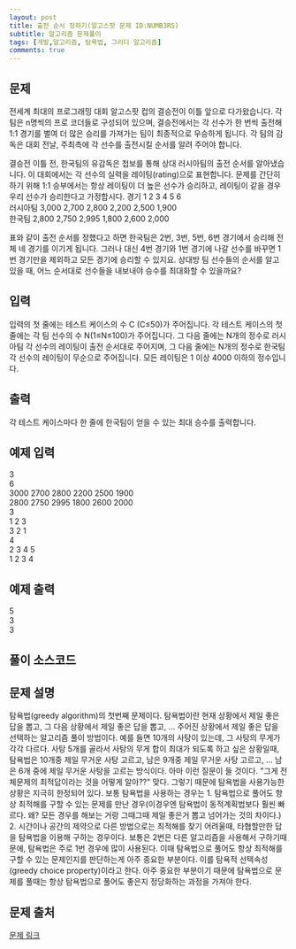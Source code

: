 ```yaml
---
layout: post
title: 출전 순서 정하기(알고스팟 문제 ID:NUMB3RS)
subtitle: 알고리즘 문제풀이
tags: [개발,알고리즘, 탐욕법, 그리디 알고리즘]
comments: true
---    
```


## 문제
전세계 최대의 프로그래밍 대회 알고스팟 컵의 결승전이 이틀 앞으로 다가왔습니다. 각 팀은 n명씩의 프로 코더들로 구성되어 있으며, 결승전에서는 각 선수가 한 번씩 출전해 1:1 경기를 벌여 더 많은 승리를 가져가는 팀이 최종적으로 우승하게 됩니다. 각 팀의 감독은 대회 전날, 주최측에 각 선수를 출전시킬 순서를 알려 주어야 합니다.

결승전 이틀 전, 한국팀의 유감독은 첩보를 통해 상대 러시아팀의 출전 순서를 알아냈습니다. 이 대회에서는 각 선수의 실력을 레이팅(rating)으로 표현합니다. 문제를 간단히 하기 위해 1:1 승부에서는 항상 레이팅이 더 높은 선수가 승리하고, 레이팅이 같을 경우 우리 선수가 승리한다고 가정합시다.
경기 	1 	2 	3 	4 	5 	6  
러시아팀 	3,000 	2,700 	2,800 	2,200 	2,500 	1,900  
한국팀 	2,800 	2,750 	2,995 	1,800 	2,600 	2,000  

표와 같이 출전 순서를 정했다고 하면 한국팀은 2번, 3번, 5번, 6번 경기에서 승리해 전체 네 경기를 이기게 됩니다. 그러나 대신 4번 경기와 1번 경기에 나갈 선수를 바꾸면 1번 경기만을 제외하고 모든 경기에 승리할 수 있지요. 상대방 팀 선수들의 순서를 알고 있을 때, 어느 순서대로 선수들을 내보내야 승수를 최대화할 수 있을까요?
## 입력
입력의 첫 줄에는 테스트 케이스의 수 C (C≤50)가 주어집니다. 각 테스트 케이스의 첫 줄에는 각 팀 선수의 수 N(1≤N≤100)가 주어집니다. 그 다음 줄에는 N개의 정수로 러시아팀 각 선수의 레이팅이 출전 순서대로 주어지며, 그 다음 줄에는 N개의 정수로 한국팀 각 선수의 레이팅이 무순으로 주어집니다. 모든 레이팅은 1 이상 4000 이하의 정수입니다.
## 출력
각 테스트 케이스마다 한 줄에 한국팀이 얻을 수 있는 최대 승수를 출력합니다.
## 예제 입력
3  
6  
3000 2700 2800 2200 2500 1900  
2800 2750 2995 1800 2600 2000  
3  
1 2 3  
3 2 1  
4  
2 3 4 5  
1 2 3 4  

## 예제 출력
5  
3  
3  
## 풀이 소스코드  
<script src="https://gist.github.com/overflow218/6f62f14429a6144398df13a0ced02aa3.js"></script>

## 문제 설명
탐욕법(greedy algorithm)의 첫번째 문제이다. 탐욕법이란 현재 상황에서 제일 좋은 답을 뽑고, 그 다음 상황에서 제일 좋은 답을 뽑고, ... 주어진 상황에서 제일 좋은 답을 선택하는 알고리즘 풀이 방법이다. 예를 들면 10개의 사탕이 있는데, 그 사탕의 무게가 각각 다르다. 사탕 5개를 골라서 사탕의 무게 합이 최대가 되도록 하고 싶은 상황일때, 탐욕법은 10개중 제일 무거운 사탕 고르고, 남은 9개중 제일 무거운 사탕 고르고, ... 남은 6개 중에 제일 무거운 사탕을 고르는 방식이다. 아마 이런 질문이 들 것이다. "그게 전체문제의 최적답이라는 것을 어떻게 알아??" 맞다. 그렇기 때문에 탐욕법을 사용가능한 상황은 지극히 한정되어 있다. 보통 탐욕법을 사용하는 경우는 1. 탐욕법으로 풀어도 항상 최적해를 구할 수 있는 문제를 만난 경우(이경우엔 탐욕법이 동적계획법보다 훨씬 빠르다. 왜? 모든 경우를 해보는 거랑 그때그때 제일 좋은거 뽑고 넘어가는 것의 차이다.) 2. 시간이나 공간의 제약으로 다른 방법으로는 최적해를 찾기 어려울때, 타협할만한 답을 탐욕법을 이용해 구하는 경우이다. 보통은 2번은 다른 알고리즘을 사용해서 구하기때문에, 탐욕법은 주로 1번 경우에 많이 사용된다. 이때 탐욕법으로 풀어도 항상 최적해를 구할 수 있는 문제인지를 판단하는게 아주 중요한 부분이다. 이를 탐욕적 선택속성(greedy choice property)이라고 한다. 아주 중요한 부분이기 때문에 탐욕법으로 문제를 풀때는 항상 탐욕법으로 풀어도 좋은지 정당화하는 과정을 가져야 한다. 
## 문제 출처  
<a href="https://www.algospot.com/judge/problem/read/MATCHORDER"> 문제 링크 </a>
